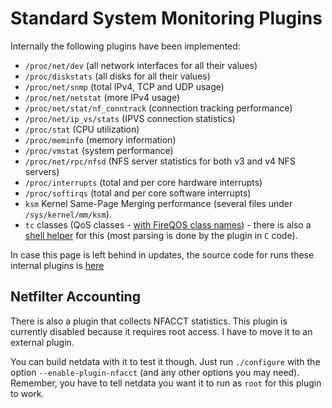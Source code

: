 # Standard System Monitoring Plugins

Internally the following plugins have been implemented:

 - `/proc/net/dev` (all network interfaces for all their values)
 - `/proc/diskstats` (all disks for all their values)
 - `/proc/net/snmp` (total IPv4, TCP and UDP usage)
 - `/proc/net/netstat` (more IPv4 usage)
 - `/proc/net/stat/nf_conntrack` (connection tracking performance)
 - `/proc/net/ip_vs/stats` (IPVS connection statistics)
 - `/proc/stat` (CPU utilization)
 - `/proc/meminfo` (memory information)
 - `/proc/vmstat` (system performance)
 - `/proc/net/rpc/nfsd` (NFS server statistics for both v3 and v4 NFS servers)
 - `/proc/interrupts` (total and per core hardware interrupts)
 - `/proc/softirqs` (total and per core software interrupts)
 - `ksm` Kernel Same-Page Merging performance (several files under `/sys/kernel/mm/ksm`).
 - `tc` classes (QoS classes - [with FireQOS class names](http://firehol.org/tutorial/fireqos-new-user/)) - there is also a [shell helper](https://github.com/firehol/netdata/blob/master/plugins.d/tc-qos-helper.sh) for this (most parsing is done by the plugin in `C` code).

In case this page is left behind in updates, the source code for runs these internal plugins is [here](https://github.com/firehol/netdata/blob/master/src/plugin_proc.c)


## Netfilter Accounting

There is also a plugin that collects NFACCT statistics. This plugin is currently disabled because it requires root access. I have to move it to an external plugin.

You can build netdata with it to test it though. Just run `./configure` with the option `--enable-plugin-nfacct` (and any other options you may need). Remember, you have to tell netdata you want it to run as `root` for this plugin to work.